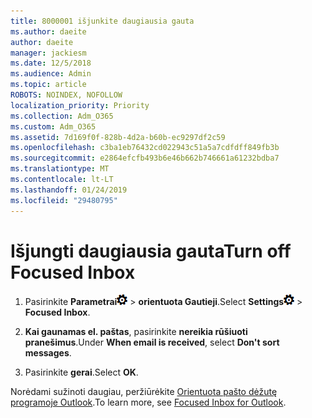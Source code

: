 ```yaml
---
title: 8000001 išjunkite daugiausia gauta
ms.author: daeite
author: daeite
manager: jackiesm
ms.date: 12/5/2018
ms.audience: Admin
ms.topic: article
ROBOTS: NOINDEX, NOFOLLOW
localization_priority: Priority
ms.collection: Adm_O365
ms.custom: Adm_O365
ms.assetid: 7d169f0f-828b-4d2a-b60b-ec9297df2c59
ms.openlocfilehash: c3ba1eb76432cd022943c51a5a7cdfdff849fb3b
ms.sourcegitcommit: e2864efcfb493b6e46b662b746661a61232bdba7
ms.translationtype: MT
ms.contentlocale: lt-LT
ms.lasthandoff: 01/24/2019
ms.locfileid: "29480795"
---
```

# <a name="turn-off-focused-inbox"></a><span data-ttu-id="d2d18-102">Išjungti daugiausia gauta</span><span class="sxs-lookup"><span data-stu-id="d2d18-102">Turn off Focused Inbox</span></span>

1. <span data-ttu-id="d2d18-103">Pasirinkite **Parametrai**![parametrai](media/f4b2e798-fff1-4a14-931f-5677a4543b58.png) \> **orientuota Gautieji**.</span><span class="sxs-lookup"><span data-stu-id="d2d18-103">Select **Settings**![Settings](media/f4b2e798-fff1-4a14-931f-5677a4543b58.png) \> **Focused Inbox**.</span></span>
    
2. <span data-ttu-id="d2d18-104">**Kai gaunamas el. paštas**, pasirinkite **nereikia rūšiuoti pranešimus**.</span><span class="sxs-lookup"><span data-stu-id="d2d18-104">Under **When email is received**, select **Don't sort messages**.</span></span>
    
3. <span data-ttu-id="d2d18-105">Pasirinkite **gerai**.</span><span class="sxs-lookup"><span data-stu-id="d2d18-105">Select **OK**.</span></span>
    
<span data-ttu-id="d2d18-106">Norėdami sužinoti daugiau, peržiūrėkite [Orientuota pašto dėžutę programoje Outlook](https://go.microsoft.com/fwlink/p/?linkid=873108).</span><span class="sxs-lookup"><span data-stu-id="d2d18-106">To learn more, see [Focused Inbox for Outlook](https://go.microsoft.com/fwlink/p/?linkid=873108).</span></span>
  

